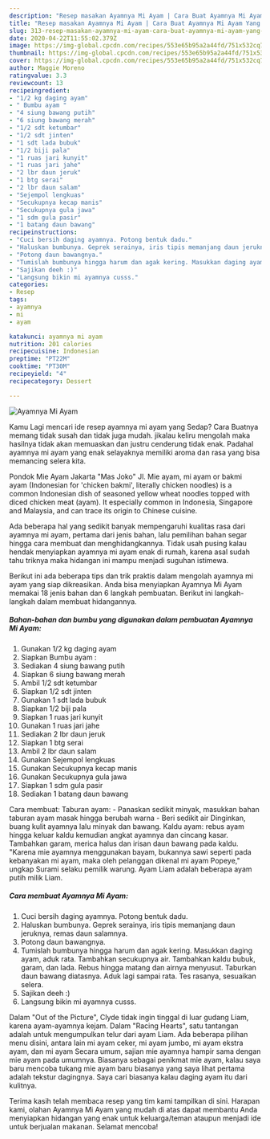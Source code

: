 ```yaml
---
description: "Resep masakan Ayamnya Mi Ayam | Cara Buat Ayamnya Mi Ayam Yang Enak Banget"
title: "Resep masakan Ayamnya Mi Ayam | Cara Buat Ayamnya Mi Ayam Yang Enak Banget"
slug: 313-resep-masakan-ayamnya-mi-ayam-cara-buat-ayamnya-mi-ayam-yang-enak-banget
date: 2020-04-22T11:55:02.379Z
image: https://img-global.cpcdn.com/recipes/553e65b95a2a44fd/751x532cq70/ayamnya-mi-ayam-foto-resep-utama.jpg
thumbnail: https://img-global.cpcdn.com/recipes/553e65b95a2a44fd/751x532cq70/ayamnya-mi-ayam-foto-resep-utama.jpg
cover: https://img-global.cpcdn.com/recipes/553e65b95a2a44fd/751x532cq70/ayamnya-mi-ayam-foto-resep-utama.jpg
author: Maggie Moreno
ratingvalue: 3.3
reviewcount: 13
recipeingredient:
- "1/2 kg daging ayam"
- " Bumbu ayam "
- "4 siung bawang putih"
- "6 siung bawang merah"
- "1/2 sdt ketumbar"
- "1/2 sdt jinten"
- "1 sdt lada bubuk"
- "1/2 biji pala"
- "1 ruas jari kunyit"
- "1 ruas jari jahe"
- "2 lbr daun jeruk"
- "1 btg serai"
- "2 lbr daun salam"
- "Sejempol lengkuas"
- "Secukupnya kecap manis"
- "Secukupnya gula jawa"
- "1 sdm gula pasir"
- "1 batang daun bawang"
recipeinstructions:
- "Cuci bersih daging ayamnya. Potong bentuk dadu."
- "Haluskan bumbunya. Geprek serainya, iris tipis memanjang daun jeruknya, remas daun salamnya."
- "Potong daun bawangnya."
- "Tumislah bumbunya hingga harum dan agak kering. Masukkan daging ayam, aduk rata. Tambahkan secukupnya air. Tambahkan kaldu bubuk, garam, dan lada. Rebus hingga matang dan airnya menyusut. Taburkan daun bawang diatasnya. Aduk lagi sampai rata. Tes rasanya, sesuaikan selera."
- "Sajikan deeh :)"
- "Langsung bikin mi ayamnya cusss."
categories:
- Resep
tags:
- ayamnya
- mi
- ayam

katakunci: ayamnya mi ayam 
nutrition: 201 calories
recipecuisine: Indonesian
preptime: "PT22M"
cooktime: "PT30M"
recipeyield: "4"
recipecategory: Dessert

---
```



![Ayamnya Mi Ayam](https://img-global.cpcdn.com/recipes/553e65b95a2a44fd/751x532cq70/ayamnya-mi-ayam-foto-resep-utama.jpg)

Kamu Lagi mencari ide resep ayamnya mi ayam yang Sedap? Cara Buatnya memang tidak susah dan tidak juga mudah. jikalau keliru mengolah maka hasilnya tidak akan memuaskan dan justru cenderung tidak enak. Padahal ayamnya mi ayam yang enak selayaknya memiliki aroma dan rasa yang bisa memancing selera kita.

Pondok Mie Ayam Jakarta &#34;Mas Joko&#34; Jl. Mie ayam, mi ayam or bakmi ayam (Indonesian for &#39;chicken bakmi&#39;, literally chicken noodles) is a common Indonesian dish of seasoned yellow wheat noodles topped with diced chicken meat (ayam). It especially common in Indonesia, Singapore and Malaysia, and can trace its origin to Chinese cuisine.

Ada beberapa hal yang sedikit banyak mempengaruhi kualitas rasa dari ayamnya mi ayam, pertama dari jenis bahan, lalu pemilihan bahan segar hingga cara membuat dan menghidangkannya. Tidak usah pusing kalau hendak menyiapkan ayamnya mi ayam enak di rumah, karena asal sudah tahu triknya maka hidangan ini mampu menjadi suguhan istimewa.


Berikut ini ada beberapa tips dan trik praktis dalam mengolah ayamnya mi ayam yang siap dikreasikan. Anda bisa menyiapkan Ayamnya Mi Ayam memakai 18 jenis bahan dan 6 langkah pembuatan. Berikut ini langkah-langkah dalam membuat hidangannya.

<!--inarticleads1-->

##### Bahan-bahan dan bumbu yang digunakan dalam pembuatan Ayamnya Mi Ayam:

1. Gunakan 1/2 kg daging ayam
1. Siapkan  Bumbu ayam :
1. Sediakan 4 siung bawang putih
1. Siapkan 6 siung bawang merah
1. Ambil 1/2 sdt ketumbar
1. Siapkan 1/2 sdt jinten
1. Gunakan 1 sdt lada bubuk
1. Siapkan 1/2 biji pala
1. Siapkan 1 ruas jari kunyit
1. Gunakan 1 ruas jari jahe
1. Sediakan 2 lbr daun jeruk
1. Siapkan 1 btg serai
1. Ambil 2 lbr daun salam
1. Gunakan Sejempol lengkuas
1. Gunakan Secukupnya kecap manis
1. Gunakan Secukupnya gula jawa
1. Siapkan 1 sdm gula pasir
1. Sediakan 1 batang daun bawang


Cara membuat: Taburan ayam: - Panaskan sedikit minyak, masukkan bahan taburan ayam masak hingga berubah warna - Beri sedikit air Dinginkan, buang kulit ayamnya lalu minyak dan bawang. Kaldu ayam: rebus ayam hingga keluar kaldu kemudian angkat ayamnya dan cincang kasar. Tambahkan garam, merica halus dan irisan daun bawang pada kaldu. &#34;Karena mie ayamnya menggunakan bayam, bukannya sawi seperti pada kebanyakan mi ayam, maka oleh pelanggan dikenal mi ayam Popeye,&#34; ungkap Surami selaku pemilik warung. Ayam Liam adalah beberapa ayam putih milik Liam. 

<!--inarticleads2-->

##### Cara membuat Ayamnya Mi Ayam:

1. Cuci bersih daging ayamnya. Potong bentuk dadu.
1. Haluskan bumbunya. Geprek serainya, iris tipis memanjang daun jeruknya, remas daun salamnya.
1. Potong daun bawangnya.
1. Tumislah bumbunya hingga harum dan agak kering. Masukkan daging ayam, aduk rata. Tambahkan secukupnya air. Tambahkan kaldu bubuk, garam, dan lada. Rebus hingga matang dan airnya menyusut. Taburkan daun bawang diatasnya. Aduk lagi sampai rata. Tes rasanya, sesuaikan selera.
1. Sajikan deeh :)
1. Langsung bikin mi ayamnya cusss.


Dalam &#34;Out of the Picture&#34;, Clyde tidak ingin tinggal di luar gudang Liam, karena ayam-ayamnya kejam. Dalam &#34;Racing Hearts&#34;, satu tantangan adalah untuk mengumpulkan telur dari ayam Liam. Ada beberapa pilihan menu disini, antara lain mi ayam ceker, mi ayam jumbo, mi ayam ekstra ayam, dan mi ayam Secara umum, sajian mie ayamnya hampir sama dengan mie ayam pada umumnya. Biasanya sebagai penikmat mie ayam, kalau saya baru mencoba tukang mie ayam baru biasanya yang saya lihat pertama adalah tekstur dagingnya. Saya cari biasanya kalau daging ayam itu dari kulitnya. 

Terima kasih telah membaca resep yang tim kami tampilkan di sini. Harapan kami, olahan Ayamnya Mi Ayam yang mudah di atas dapat membantu Anda menyiapkan hidangan yang enak untuk keluarga/teman ataupun menjadi ide untuk berjualan makanan. Selamat mencoba!
